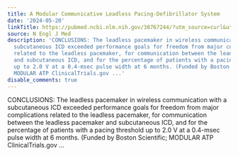 ```yaml
---
title: A Modular Communicative Leadless Pacing-Defibrillator System
date: '2024-05-20'
linkTitle: https://pubmed.ncbi.nlm.nih.gov/38767244/?utm_source=curl&utm_medium=rss&utm_campaign=pubmed-2&utm_content=1LIK-026Y9bjRE4xDQ231BSa89BnY4O2Rfi-9WXQd8C31C6cqE&fc=20211015124055&ff=20240521183000&v=2.18.0.post9+e462414
source: N Engl J Med
description: 'CONCLUSIONS: The leadless pacemaker in wireless communication with a
  subcutaneous ICD exceeded performance goals for freedom from major complications
  related to the leadless pacemaker, for communication between the leadless pacemaker
  and subcutaneous ICD, and for the percentage of patients with a pacing threshold
  up to 2.0 V at a 0.4-msec pulse width at 6 months. (Funded by Boston Scientific;
  MODULAR ATP ClinicalTrials.gov ...'
disable_comments: true
---
```

CONCLUSIONS: The leadless pacemaker in wireless communication with a subcutaneous ICD exceeded performance goals for freedom from major complications related to the leadless pacemaker, for communication between the leadless pacemaker and subcutaneous ICD, and for the percentage of patients with a pacing threshold up to 2.0 V at a 0.4-msec pulse width at 6 months. (Funded by Boston Scientific; MODULAR ATP ClinicalTrials.gov ...